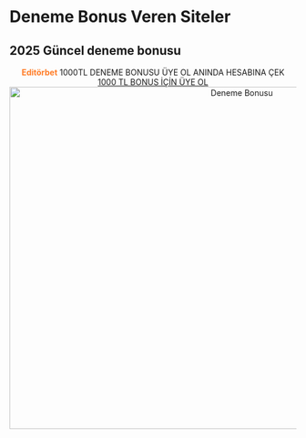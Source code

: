 <h1>Deneme Bonus Veren Siteler</h1>
<h2>2025 Güncel deneme bonusu</h2>
<title>
    Deneme Bonusu Veren Siteler
  </title>
<meta name="description" content="2025 Deneme Bonusu Veren Kumar ve bahis siteleri">
    <meta name="keywords" content="deneme bonusu veren siteler, bonus veren siteler, deneme bonusu, deneme bonusu veren yeni siteler, bedava bonus veren siteler, hoşgeldin bonusu veren siteler, deneme bonusu veren bahis siteleri, bonus veren bahis siteleri">



<center><div class="fixed-banner"
    onclick="if(event.target.tagName !== 'A') window.open('https://edtbt.ink/4NMzuP', '_blank');"
    style="cursor: pointer;">
    <strong style="color: #ff7b25;">Editörbet</strong> 1000TL DENEME BONUSU ÜYE OL ANINDA HESABINA ÇEK
    <a href="https://edtbt.ink/4NMzuP" target="_blank" rel="noopener noreferrer" class="fixed-banner-btn">
<br>        <span style="white-space: nowrap;">1000 TL BONUS İÇİN ÜYE OL</span>
    </a>
</div>
<a href="https://edtbt.ink/4NMzuP">
  <img src="https://resmim.net/cdn/2025/06/10/ToXltH.jpg" title="Deneme Bonusu" width="800" height="600" />
</a>



</center>
